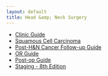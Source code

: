 ```yaml
---
layout: default
title: Head &amp; Neck Surgery
---
```

<ul>
      <li><a href="clinic-guide.html">Clinic Guide</a></li>
      <li><a href="squamous-cell-carcinoma.html">Squamous Cell Carcinoma</a></li>
      <li><a href="follow-up-guide.html">Post-H&amp;N Cancer Follow-up Guide</a></li>
      <li><a href="or-guide.html">OR Guide</a></li>
      <li><a href="post-op-guide.html">Post-op Guide</a></li>
      <li><a href="staging-8th-edition.html">Staging - 8th Edition</a></li>
    </ul>
